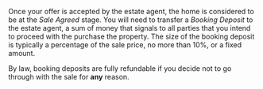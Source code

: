 Once your offer is accepted by the estate agent, the home is considered to be at the *Sale Agreed* stage. 
 You will need to transfer a *Booking Deposit* to the estate agent, a sum of money that signals to all parties that you intend to proceed
 with the purchase the property. 
 The size of the booking deposit is typically a percentage of the sale price, no more than 10%, or a fixed amount. 
 
By law, booking deposits are fully refundable if you decide not to go through with the sale for **any** reason.
